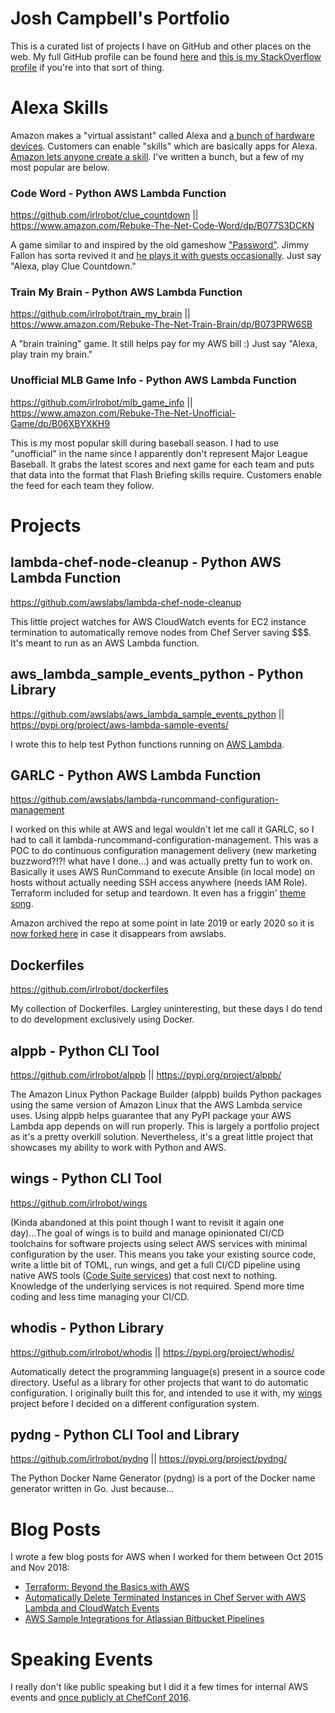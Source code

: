 # Josh Campbell's Portfolio
This is a curated list of projects I have on GitHub and other places on the web. My full GitHub profile can be found [here](https://github.com/irlrobot) and [this is my StackOverflow profile](https://stackoverflow.com/users/3066574/irlrobot) if you're into that sort of thing.

# Alexa Skills
Amazon makes a "virtual assistant" called Alexa and [a bunch of hardware devices](https://www.amazon.com/Amazon-Echo-And-Alexa-Devices/b?node=9818047011). Customers can enable "skills" which are basically apps for Alexa. [Amazon lets anyone create a skill](https://developer.amazon.com/alexa). I've written a bunch, but a few of my most popular are below.

### Code Word - Python AWS Lambda Function
https://github.com/irlrobot/clue_countdown || https://www.amazon.com/Rebuke-The-Net-Code-Word/dp/B077S3DCKN

A game similar to and inspired by the old gameshow ["Password"](https://en.wikipedia.org/wiki/Password_(game_show)). Jimmy Fallon has sorta revived it and [he plays it with guests occasionally](https://www.youtube.com/results?search_query=jimmy+fallon+password). Just say "Alexa, play Clue Countdown."

### Train My Brain - Python AWS Lambda Function
https://github.com/irlrobot/train_my_brain || https://www.amazon.com/Rebuke-The-Net-Train-Brain/dp/B073PRW6SB

A "brain training" game. It still helps pay for my AWS bill :) Just say "Alexa, play train my brain."

### Unofficial MLB Game Info - Python AWS Lambda Function
https://github.com/irlrobot/mlb_game_info || https://www.amazon.com/Rebuke-The-Net-Unofficial-Game/dp/B06XBYXKH9

This is my most popular skill during baseball season. I had to use "unofficial" in the name since I apparently don't represent Major League Baseball. It grabs the latest scores and next game for each team and puts that data into the format that Flash Briefing skills require. Customers enable the feed for each team they follow.

# Projects
## lambda-chef-node-cleanup - Python AWS Lambda Function
https://github.com/awslabs/lambda-chef-node-cleanup

This little project watches for AWS CloudWatch events for EC2 instance termination to automatically remove nodes from Chef Server saving $$$. It's meant to run as an AWS Lambda function.

## aws_lambda_sample_events_python - Python Library
https://github.com/awslabs/aws_lambda_sample_events_python || https://pypi.org/project/aws-lambda-sample-events/

I wrote this to help test Python functions running on [AWS Lambda](https://aws.amazon.com/lambda/).

## GARLC - Python AWS Lambda Function
https://github.com/awslabs/lambda-runcommand-configuration-management

I worked on this while at AWS and legal wouldn't let me call it GARLC, so I had to call it lambda-runcommand-configuration-management. This was a POC to do continuous configuration management delivery (new marketing buzzword?!?! what have I done...) and was actually pretty fun to work on. Basically it uses AWS RunCommand to execute Ansible (in local mode) on hosts without actually needing SSH access anywhere (needs IAM Role). Terraform included for setup and teardown. It even has a friggin' [theme song](https://github.com/awslabs/lambda-runcommand-configuration-management#theme-song).

Amazon archived the repo at some point in late 2019 or early 2020 so it is [now forked here](https://github.com/irlrobot/lambda-runcommand-configuration-management) in case it disappears from awslabs.

## Dockerfiles
https://github.com/irlrobot/dockerfiles

My collection of Dockerfiles. Largley uninteresting, but these days I do tend to do development exclusively using Docker.

## alppb - Python CLI Tool
https://github.com/irlrobot/alppb || https://pypi.org/project/alppb/

The Amazon Linux Python Package Builder (alppb) builds Python packages using the same version of Amazon Linux that the AWS Lambda service uses. Using alppb helps guarantee that any PyPI package your AWS Lambda app depends on will run properly. This is largely a portfolio project as it's a pretty overkill solution. Nevertheless, it's a great little project that showcases my ability to work with Python and AWS.

## wings - Python CLI Tool
https://github.com/irlrobot/wings

(Kinda abandoned at this point though I want to revisit it again one day)...The goal of wings is to build and manage opinionated CI/CD toolchains for software projects using select AWS services with minimal configuration by the user. This means you take your existing source code, write a little bit of TOML, run wings, and get a full CI/CD pipeline using native AWS tools ([Code Suite services](https://aws.amazon.com/products/developer-tools/)) that cost next to nothing. Knowledge of the underlying services is not required. Spend more time coding and less time managing your CI/CD.

## whodis - Python Library
https://github.com/irlrobot/whodis || https://pypi.org/project/whodis/

Automatically detect the programming language(s) present in a source code directory. Useful as a library for other projects that want to do automatic configuration. I originally built this for, and intended to use it with, my [wings](https://github.com/irlrobot/portfolio#wings) project before I decided on a different configuration system.

## pydng - Python CLI Tool and Library
https://github.com/irlrobot/pydng || https://pypi.org/project/pydng/

The Python Docker Name Generator (pydng) is a port of the Docker name generator written in Go. Just because...

# Blog Posts
I wrote a few blog posts for AWS when I worked for them between Oct 2015 and Nov 2018:
* [Terraform: Beyond the Basics with AWS](https://aws.amazon.com/blogs/apn/terraform-beyond-the-basics-with-aws/)
* [Automatically Delete Terminated Instances in Chef Server with AWS Lambda and CloudWatch Events](https://aws.amazon.com/blogs/apn/automatically-delete-terminated-instances-in-chef-server-with-aws-lambda-and-cloudwatch-events/)
* [AWS Sample Integrations for Atlassian Bitbucket Pipelines](https://aws.amazon.com/blogs/apn/aws-sample-integrations-for-atlassian-bitbucket-pipelines/)

# Speaking Events
I really don't like public speaking but I did it a few times for internal AWS events and [once publicly at ChefConf 2016](https://www.youtube.com/watch?v=NWhiWB87Wok&t=).
